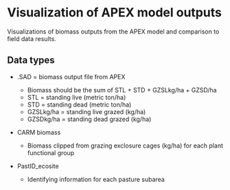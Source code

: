 # Visualization of APEX model outputs
Visualizations of biomass outputs from the APEX model and comparison to field data results.

## Data types
* .SAD = biomass output file from APEX
  * Biomass should be the sum of STL + STD + GZSLkg/ha + GZSD/ha
  * STL = standing live (metric ton/ha)
  * STD = standing dead (metric ton/ha)
  * GZSLkg/ha = standing live grazed (kg/ha)
  * GZSDkg/ha = standing dead grazed (kg/ha)

* CARM biomass
  * Biomass clipped from grazing exclosure cages (kg/ha) for each plant functional group
  
* PastID_ecosite
  * Identifying information for each pasture subarea
  
